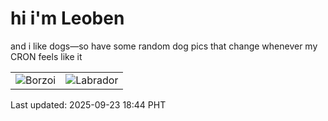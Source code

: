 # hi i'm Leoben

and i like dogs—so have some random dog pics that change whenever my CRON feels like it

|  |  |
|--------|----------|
| ![Borzoi](https://random-dog-vercel.vercel.app/api/random-borzoi?v=1758624259) | ![Labrador](https://random-dog-vercel.vercel.app/api/random-labrador?v=1758624259) |

Last updated: 2025-09-23 18:44 PHT

